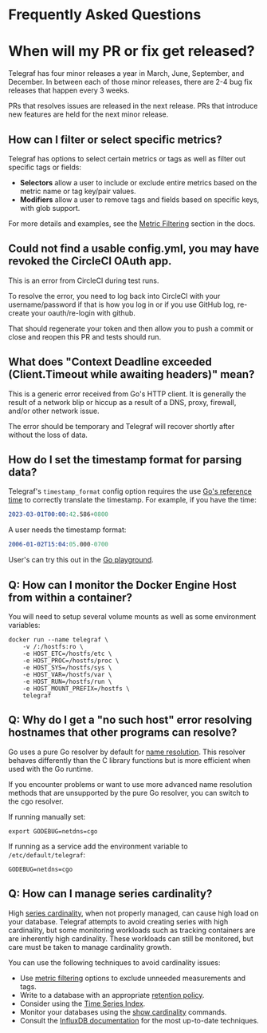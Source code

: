 # Frequently Asked Questions

# When will my PR or fix get released?

Telegraf has four minor releases a year in March, June, September, and
December. In between each of those minor releases, there are 2-4 bug fix
releases that happen every 3 weeks.

PRs that resolves issues are released in the next release. PRs that introduce
new features are held for the next minor release.

## How can I filter or select specific metrics?

Telegraf has options to select certain metrics or tags as well as filter out
specific tags or fields:

* **Selectors** allow a user to include or exclude entire metrics based on the
  metric name or tag key/pair values.
* **Modifiers** allow a user to remove tags and fields based on specific keys,
  with glob support.

For more details and examples, see the [Metric Filtering][Metric Filtering]
section in the docs.

[Metric Filtering]: https://github.com/influxdata/telegraf/blob/master/docs/CONFIGURATION.md#metric-filtering

## Could not find a usable config.yml, you may have revoked the CircleCI OAuth app.

This is an error from CircleCI during test runs.

To resolve the error, you need to log back into CircleCI with your
username/password if that is how you log in or if you use GitHub log, re-create
your oauth/re-login with github.

That should regenerate your token and then allow you to push a commit or close
and reopen this PR and tests should run.

## What does "Context Deadline exceeded (Client.Timeout while awaiting headers)" mean?

This is a generic error received from Go's HTTP client. It is generally the
result of a network blip or hiccup as a result of a DNS, proxy, firewall,
and/or other network issue.

The error should be temporary and Telegraf will recover shortly after without
the loss of data.

## How do I set the timestamp format for parsing data?

Telegraf's `timestamp_format` config option requires the use
[Go's reference time][go ref time] to correctly translate the timestamp. For
example, if you have the time:

```s
2023-03-01T00:00:42.586+0800
```

A user needs the timestamp format:

```s
2006-01-02T15:04:05.000-0700
```

User's can try this out in the [Go playground][playground].

[go ref time]: https://pkg.go.dev/time#pkg-constants
[playground]: https://goplay.tools/snippet/hi9GIOG_gVQ

## Q: How can I monitor the Docker Engine Host from within a container?

You will need to setup several volume mounts as well as some environment
variables:

```shell
docker run --name telegraf \
    -v /:/hostfs:ro \
    -e HOST_ETC=/hostfs/etc \
    -e HOST_PROC=/hostfs/proc \
    -e HOST_SYS=/hostfs/sys \
    -e HOST_VAR=/hostfs/var \
    -e HOST_RUN=/hostfs/run \
    -e HOST_MOUNT_PREFIX=/hostfs \
    telegraf
```

## Q: Why do I get a "no such host" error resolving hostnames that other programs can resolve?

Go uses a pure Go resolver by default for [name resolution](https://golang.org/pkg/net/#hdr-Name_Resolution).
This resolver behaves differently than the C library functions but is more
efficient when used with the Go runtime.

If you encounter problems or want to use more advanced name resolution methods
that are unsupported by the pure Go resolver, you can switch to the cgo
resolver.

If running manually set:

```shell
export GODEBUG=netdns=cgo
```

If running as a service add the environment variable to `/etc/default/telegraf`:

```shell
GODEBUG=netdns=cgo
```

## Q: How can I manage series cardinality?

High [series cardinality][], when not properly managed, can cause high load on
your database.  Telegraf attempts to avoid creating series with high
cardinality, but some monitoring workloads such as tracking containers are are
inherently high cardinality.  These workloads can still be monitored, but care
must be taken to manage cardinality growth.

You can use the following techniques to avoid cardinality issues:

- Use [metric filtering][] options to exclude unneeded measurements and tags.
- Write to a database with an appropriate [retention policy][].
- Consider using the [Time Series Index][tsi].
- Monitor your databases using the [show cardinality][] commands.
- Consult the [InfluxDB documentation][influx docs] for the most up-to-date techniques.

[series cardinality]: https://docs.influxdata.com/influxdb/v1.7/concepts/glossary/#series-cardinality
[metric filtering]: https://github.com/influxdata/telegraf/blob/master/docs/CONFIGURATION.md#metric-filtering
[retention policy]: https://docs.influxdata.com/influxdb/latest/guides/downsampling_and_retention/
[tsi]: https://docs.influxdata.com/influxdb/latest/concepts/time-series-index/
[show cardinality]: https://docs.influxdata.com/influxdb/latest/query_language/spec/#show-cardinality
[influx docs]: https://docs.influxdata.com/influxdb/latest/
